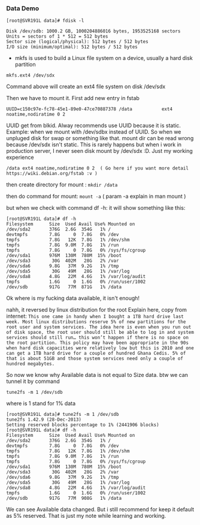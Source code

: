 ### Data Demo
```
[root@SVR191L data]# fdisk -l

Disk /dev/sdb: 1000.2 GB, 1000204886016 bytes, 1953525168 sectors
Units = sectors of 1 * 512 = 512 bytes
Sector size (logical/physical): 512 bytes / 512 bytes
I/O size (minimum/optimal): 512 bytes / 512 bytes
```


- mkfs is used to build a Linux file system on a device, usually a hard disk partition

`
mkfs.ext4 /dev/sdx
`

Command above will create an ext4 file system on disk /dev/sdx

Then we have to mount it.
First add new entry in fstab

`
UUID=c150c97e-fc78-45e1-89e0-47ce70887378 /data		  	  ext4	  noatime,nodiratime 0 2
`

UUID get from blkid. Alway recommends use UUID because it is static.
Example: when we mount with /dev/sdbx instead of UUID. So when we unpluged disk for swap or something like that. mount dir can be read wrong because /dev/sdx isn't static. This is rarely happens but when i work in production server, I never seen disk mount by /dev/sdx :D. Just my working experience

`
/data ext4 noatime,nodiratime 0 2  ( Go here if you want more detail https://wiki.debian.org/fstab :v )
`

then create directory for mount : `mkdir /data` 

then do command for mount: `mount -a` ( param -a explain in man mount )

but when we check with command df -h:
it will show something like this:
```
[root@SVR191L data]# df -h
Filesystem      Size  Used Avail Use% Mounted on
/dev/sda2       376G  2.6G  354G   1% /
devtmpfs        7.8G     0  7.8G   0% /dev
tmpfs           7.8G   12K  7.8G   1% /dev/shm
tmpfs           7.8G  9.0M  7.8G   1% /run
tmpfs           7.8G     0  7.8G   0% /sys/fs/cgroup
/dev/sda1       976M  130M  780M  15% /boot
/dev/sda3        30G  402M   28G   2% /var
/dev/sda6       9.8G   37M  9.2G   1% /tmp
/dev/sda5        30G   49M   28G   1% /var/log
/dev/sda8       4.8G   22M  4.6G   1% /var/log/audit
tmpfs           1.6G     0  1.6G   0% /run/user/1002
/dev/sdb        917G   77M  871G   1% /data
```

Ok where is my fucking data available, it isn't enough!

nahh, it reversed by linux distribution for the root
Explain here, copy from internet:
`
This one came in handy when I bought a 1TB hard drive last week. Most linux distributions reserve 5% of new partitions for the root user and system services. The idea here is even when you run out of disk space, the root user should still be able to log in and system services should still run… this won’t happen if there is no space on the root partition. This policy may have been appropriate in the 90s when hard disk capacities were relatively low but this is 2010 and one can get a 1TB hard drive for a couple of hundred Ghana Cedis. 5% of that is about 51GB and those system services need only a couple of hundred megabytes.
`

So now we know why Available data is not equal to Size data.
btw we can tunnel it by command
```
tune2fs -m 1 /dev/sdb
```
where is 1 stand for 1% data

```
[root@SVR191L data]# tune2fs -m 1 /dev/sdb
tune2fs 1.42.9 (28-Dec-2013)
Setting reserved blocks percentage to 1% (2441906 blocks)
[root@SVR191L data]# df -h
Filesystem      Size  Used Avail Use% Mounted on
/dev/sda2       376G  2.6G  354G   1% /
devtmpfs        7.8G     0  7.8G   0% /dev
tmpfs           7.8G   12K  7.8G   1% /dev/shm
tmpfs           7.8G  9.0M  7.8G   1% /run
tmpfs           7.8G     0  7.8G   0% /sys/fs/cgroup
/dev/sda1       976M  130M  780M  15% /boot
/dev/sda3        30G  402M   28G   2% /var
/dev/sda6       9.8G   37M  9.2G   1% /tmp
/dev/sda5        30G   49M   28G   1% /var/log
/dev/sda8       4.8G   22M  4.6G   1% /var/log/audit
tmpfs           1.6G     0  1.6G   0% /run/user/1002
/dev/sdb        917G   77M  908G   1% /data
```

We can see Available data changed. But i still recommend for keep it default as 5% reserved.
That is just my note while learning and working.
